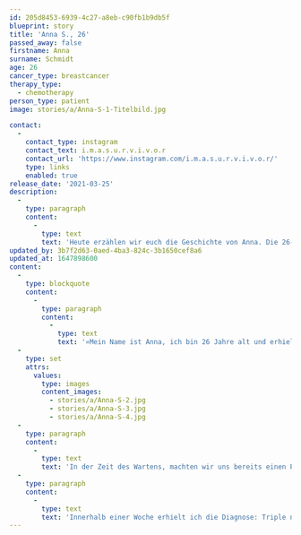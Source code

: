 ```yaml
---
id: 205d8453-6939-4c27-a8eb-c90fb1b9db5f
blueprint: story
title: 'Anna S., 26'
passed_away: false
firstname: Anna
surname: Schmidt
age: 26
cancer_type: breastcancer
therapy_type:
  - chemotherapy
person_type: patient
image: stories/a/Anna-S-1-Titelbild.jpg

contact:
  -
    contact_type: instagram
    contact_text: i.m.a.s.u.r.v.i.v.o.r
    contact_url: 'https://www.instagram.com/i.m.a.s.u.r.v.i.v.o.r/'
    type: links
    enabled: true
release_date: '2021-03-25'
description:
  -
    type: paragraph
    content:
      -
        type: text
        text: 'Heute erzählen wir euch die Geschichte von Anna. Die 26-jährige Berlinerin entdeckte ihren Knoten zufällig unter der Dusche. Anna setzt sich für die Krebsvorsorge und -aufklärung ein und möchte mit ihrer Geschichte anderen Patient:innen Mut machen.'
updated_by: 3b7f2d63-0aed-4ba3-824c-3b1650cef8a6
updated_at: 1647898600
content:
  -
    type: blockquote
    content:
      -
        type: paragraph
        content:
          -
            type: text
            text: '»Mein Name ist Anna, ich bin 26 Jahre alt und erhielt am 19. November 2020 die Diagnose ›Brustkrebs‹. Bereits gegen Ende September ertastete ich den Knoten in meiner rechten Brust beim Duschen. Am 2. Oktober 2020 besuchte ich eine Frauenärztin in Berlin, erzählte ihr von meiner familiären Vorbelastung und informierte sie auch darüber, dass ich bereits mit 18 einen gutartigen Tumor, ein ›Fibroadenom‹ in der linken Brust hatte, welches mir entfernt wurde. ›Kein Grund sich verrückt zu machen‹, dachte ich, denn angeblich handelte es sich bei dem Knoten um eine Zyste, die man nach drei Monaten wieder kontrollieren sollte. Es sei denn, es würde sich etwas in dieser Zeit verändern. Wie das Schicksal so spielt, spürte ich ungefähr einen Monat später einen geschwollenen Lymphknoten in der rechten Achselhöhle, als ich meinen Freund in Ravensburg besuchte. Als ich ihm davon erzählte, war er ziemlich beunruhigt. Er ist Neurochirurg und kennt die medizinischen Zusammenhänge von Krankheitssymptomen genau. Er empfahl mir unbedingt noch einmal zum Arzt zu gehen, sobald ich wieder in Berlin sei. Obwohl wir uns vorher keine großartigen Sorgen gemacht hatten, beunruhigte uns die Situation dann plötzlich doch sehr. Also blieb ich bei meinem Freund in Ravensburg und ließ mich dort von seinen Kollegen aus der Gynäkologie untersuchen.'
  -
    type: set
    attrs:
      values:
        type: images
        content_images:
          - stories/a/Anna-S-2.jpg
          - stories/a/Anna-S-3.jpg
          - stories/a/Anna-S-4.jpg
  -
    type: paragraph
    content:
      -
        type: text
        text: 'In der Zeit des Wartens, machten wir uns bereits einen Plan im Kopf, wie wir mit einer schlechten Nachricht umgehen würden und mein Freund schaute bereits nach guten Ärzten in Berlin, um mich dort anbinden zu lassen. Wir haben uns versprochen: Egal was passiert, wir werden so positiv wie möglich bleiben und wir kämpfen!'
  -
    type: paragraph
    content:
      -
        type: text
        text: 'Innerhalb einer Woche erhielt ich die Diagnose: Triple negativer Brustkrebs. Die Diagnose an sich war natürlich ein Schock. Es gab immer Ups und Downs. Wichtig ist aber, dass man den Kampf annimmt und nicht aufgibt. Meine Familie und meine Freunde stärkten mir unheimlich den Rücken, das hilft natürlich enorm. Ansonsten kann ich Euch allen da draußen wirklich nur empfehlen: Vertraut euren Ärzten nicht blind und seid hartnäckig, wenn ihr das Gefühl habt, dass etwas nicht stimmt. Hört auf Euren Körper und Eure Intuition. Beating(breast)cancer - we are cancerfighters! 🎗«'
---
```

